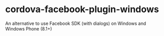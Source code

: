 cordova-facebook-plugin-windows
===============================

An alternative to use Facebook SDK (with dialogs) on Windows and Windows Phone (8.1+)
